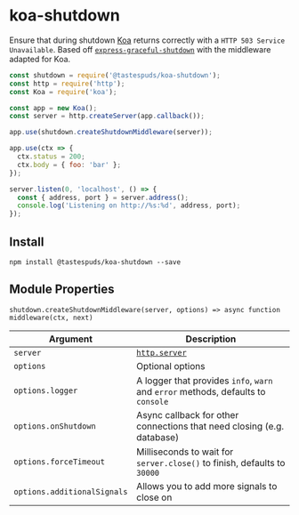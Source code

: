 # koa-shutdown

Ensure that during shutdown [Koa](https://github.com/koajs/koa) returns correctly with a `HTTP 503 Service Unavailable`. Based off [`express-graceful-shutdown`](https://github.com/serby/express-graceful-shutdown) with the middleware adapted for Koa.

```js
const shutdown = require('@tastespuds/koa-shutdown');
const http = require('http');
const Koa = require('koa');

const app = new Koa();
const server = http.createServer(app.callback());

app.use(shutdown.createShutdownMiddleware(server));

app.use(ctx => {
  ctx.status = 200;
  ctx.body = { foo: 'bar' };
});

server.listen(0, 'localhost', () => {
  const { address, port } = server.address();
  console.log('Listening on http://%s:%d', address, port);
});
```

## Install

```
npm install @tastespuds/koa-shutdown --save
```

## Module Properties

```
shutdown.createShutdownMiddleware(server, options) => async function middleware(ctx, next)
```

| Argument | Description |
| ---- | ---- |
| `server` | [`http.server`](https://nodejs.org/dist/latest-v8.x/docs/api/http.html#http_class_http_server) |
| `options` | Optional options |
| `options.logger` | A logger that provides `info`, `warn` and `error` methods, defaults to `console` |
| `options.onShutdown` | Async callback for other connections that need closing (e.g. database) |
| `options.forceTimeout` | Milliseconds to wait for `server.close()` to finish, defaults to `30000` |
| `options.additionalSignals` | Allows you to add more signals to close on |
